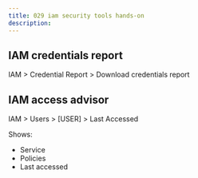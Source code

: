 ```yaml
---
title: 029 iam security tools hands-on
description:
---
```


## IAM credentials report
IAM > Credential Report > Download credentials report

## IAM access advisor

IAM > Users > [USER] > Last Accessed

Shows:
- Service
- Policies
- Last accessed

